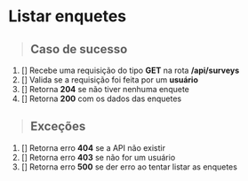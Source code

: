 # Listar enquetes

> ## Caso de sucesso

1. [] Recebe uma requisição do tipo **GET** na rota **/api/surveys**
2. [] Valida se a requisição foi feita por um **usuário**
3. [] Retorna **204** se não tiver nenhuma enquete
4. [] Retorna **200** com os dados das enquetes

> ## Exceções

1. [] Retorna erro **404** se a API não existir
2. [] Retorna erro **403** se não for um usuário
3. [] Retorna erro **500** se der erro ao tentar listar as enquetes